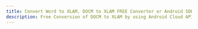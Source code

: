 ---title: Convert Word to XLAM, DOCM to XLAM FREE Converter or Android SDKdescription: Free Conversion of DOCM to XLAM by using Android Cloud APIs & SDKs. Also Create, Edit & Render Microsoft Word & OpenOffice documents in the Cloud.---